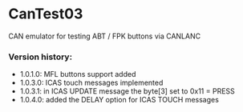 # CanTest03
CAN emulator for testing ABT / FPK buttons via CANLANC

### Version history:
  - 1.0.1.0: MFL buttons support added
  - 1.0.3.0: ICAS touch messages implemented
  - 1.0.3.1: in ICAS UPDATE message the byte[3] set to 0x11 = PRESS
  - 1.0.4.0: added the DELAY option for ICAS TOUCH messages

